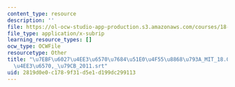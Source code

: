 ```yaml
---
content_type: resource
description: ''
file: https://ol-ocw-studio-app-production.s3.amazonaws.com/courses/18-06sc-linear-algebra-fall-2011/2819d0e0c1789f31d5e1d199dc299113_7ebf60274ee36570768451e04f558868793a_MIT_18.06SC_7ebf60274ee36570-_79cb_2011.srt
file_type: application/x-subrip
learning_resource_types: []
ocw_type: OCWFile
resourcetype: Other
title: "\u7EBF\u6027\u4EE3\u6570\u7684\u51E0\u4F55\u8868\u793A_MIT_18.06SC_\u7EBF\u6027\
  \u4EE3\u6570,_\u79CB_2011.srt"
uid: 2819d0e0-c178-9f31-d5e1-d199dc299113
---
```

